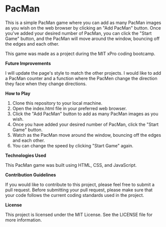 # PacMan

This is a simple PacMan game where you can add as many PacMan images as you wish on the web browser by clicking an "Add PacMan" button. Once you've added your desired number of PacMan, you can click the "Start Game" button, and the PacMan will move around the window, bouncing off the edges and each other.

This game was made as a project during the MIT xPro coding bootcamp.

<b>Future Improvements</b>
<p>I will update the page's style to match the other projects. I would like to add a PacMan counter and a function where the PacMen change the direction they face when they change directions.</p>

<b>How to Play</b>
<ol type="1">
  <li>Clone this repository to your local machine.</li>
  <li>Open the index.html file in your preferred web browser.</li>
  <li>Click the "Add PacMan" button to add as many PacMan images as you wish.</li>
  <li>Once you have added your desired number of PacMan, click the "Start Game" button.</li>
  <li>Watch as the PacMan move around the window, bouncing off the edges and each other.</li>
  <li>You can change the speed by clicking "Start Game" again.</li>
</ol>

<b>Technologies Used</b>
<p>This PacMan game was built using HTML, CSS, and JavaScript.</p>

<b>Contribution Guidelines</b>
<p>If you would like to contribute to this project, please feel free to submit a pull request. Before submitting your pull request, please make sure that your code follows the current coding standards used in the project.</p>

<b>License</b>
<p>This project is licensed under the MIT License. See the LICENSE file for more information.</p>
